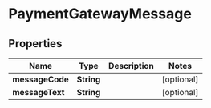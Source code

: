 
# PaymentGatewayMessage

## Properties
Name | Type | Description | Notes
------------ | ------------- | ------------- | -------------
**messageCode** | **String** |  |  [optional]
**messageText** | **String** |  |  [optional]



